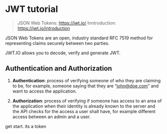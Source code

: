 # JWT tutorial

> JSON Web Tokens: https://jwt.io/
> Inntroduction: https://jwt.io/introduction

JSON Web Tokens are an open, industry standard RFC 7519 method for representing claims securely between two parties.

JWT.IO allows you to decode, verify and generate JWT.

## Authentication and Authorization

1. **Authentication**: process of verifying someone of who they are claiming to be, for example, someone saying that they are “john@doe.com” and want to access the application.

2. **Authorization**: process of verifying if someone has access to an area of the application when their identity is already known to the server and the API checks for the access a user shall have, for example different access between an admin and a user.

get start. its a token
